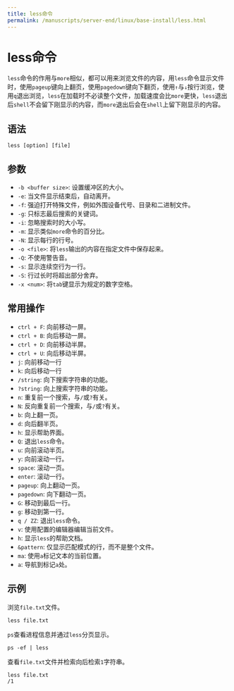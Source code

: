 ```yaml
---
title: less命令
permalink: /manuscripts/server-end/linux/base-install/less.html
---
```

  

# less命令

`less`命令的作用与`more`相似，都可以用来浏览文件的内容，用`less`命令显示文件时，使用`pageup`键向上翻页，使用`pagedown`键向下翻页，使用`↑`与`↓`按行浏览，使用`q`退出浏览，`less`在加载时不必读整个文件，加载速度会比`more`更快，`less`退出后`shell`不会留下刚显示的内容，而`more`退出后会在`shell`上留下刚显示的内容。

## 语法

```shell
less [option] [file]
```

## 参数

- `-b <buffer size>`: 设置缓冲区的大小。
- `-e`: 当文件显示结束后，自动离开。
- `-f`: 强迫打开特殊文件，例如外围设备代号、目录和二进制文件。
- `-g`: 只标志最后搜索的关键词。
- `-i`: 忽略搜索时的大小写。
- `-m`: 显示类似`more`命令的百分比。
- `-N`: 显示每行的行号。
- `-o <file>`: 将`less`输出的内容在指定文件中保存起来。
- `-Q`: 不使用警告音。
- `-s`: 显示连续空行为一行。
- `-S`: 行过长时将超出部分舍弃。
- `-x <num>`: 将`tab`键显示为规定的数字空格。

## 常用操作

- `ctrl + F`: 向前移动一屏。
- `ctrl + B`: 向后移动一屏。
- `ctrl + D`: 向前移动半屏。
- `ctrl + U`: 向后移动半屏。
- `j`: 向前移动一行
- `k`: 向后移动一行
- `/string`: 向下搜索字符串的功能。
- `?string`: 向上搜索字符串的功能。
- `n`: 重复前一个搜索，与`/`或`?`有关。
- `N`: 反向重复前一个搜索，与`/`或`?`有关。
- `b`: 向上翻一页。
- `d`: 向后翻半页。
- `h`: 显示帮助界面。
- `Q`: 退出`less`命令。
- `u`: 向前滚动半页。
- `y`: 向前滚动一行。
- `space`: 滚动一页。
- `enter`: 滚动一行。
- `pageup`: 向上翻动一页。
- `pagedown`: 向下翻动一页。
- `G`: 移动到最后一行。
- `g`: 移动到第一行。
- `q / ZZ`: 退出`less`命令。
- `v`: 使用配置的编辑器编辑当前文件。
- `h`: 显示`less`的帮助文档。
- `&pattern`: 仅显示匹配模式的行，而不是整个文件。
- `ma`: 使用`a`标记文本的当前位置。
- `a`: 导航到标记`a`处。

## 示例

浏览`file.txt`文件。

```shell
less file.txt
```

`ps`查看进程信息并通过`less`分页显示。

```shell
ps -ef | less
```

查看`file.txt`文件并检索向后检索`1`字符串。

```shell
less file.txt 
/1
```
